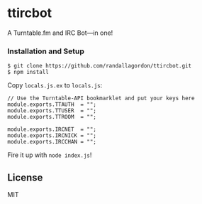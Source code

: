 # ttircbot #####################################################################

A Turntable.fm and IRC Bot—in one!

### Installation and Setup

    $ git clone https://github.com/randallagordon/ttircbot.git
    $ npm install

Copy `locals.js.ex` to `locals.js`:

    // Use the Turntable-API bookmarklet and put your keys here
    module.exports.TTAUTH  = "";
    module.exports.TTUSER  = "";
    module.exports.TTROOM  = "";
    
    module.exports.IRCNET  = "";
    module.exports.IRCNICK = "";
    module.exports.IRCCHAN = "";

Fire it up with `node index.js`!

## License #####################################################################

MIT

